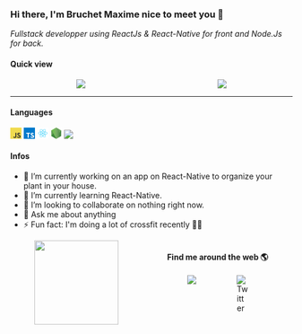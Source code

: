 ### Hi there, I'm Bruchet Maxime nice to meet you 👋

*Fullstack developper using ReactJs & React-Native for front and Node.Js for back.*

#### Quick view

<div style='display: flex; justify-content: space-around;'>
  <a href="https://github.com/mbruchetpro/convoychat">
    <img align="left" src="https://github-readme-stats.vercel.app/api/top-langs/?username=mbruchetpro&layout=compact&show_icons=true&theme=tokyonight" />
  </a>
  <a href="https://github.com/mbruchetpro/github-readme-stats">
    <img align="left" src="https://github-readme-stats.vercel.app/api?username=mbruchetpro&show_icons=true&theme=tokyonight" />
  </a>
</div>

---

#### Languages

<span>
<img height="20" src="https://raw.githubusercontent.com/github/explore/80688e429a7d4ef2fca1e82350fe8e3517d3494d/topics/javascript/javascript.png"/>
<img height="20" src="https://raw.githubusercontent.com/github/explore/80688e429a7d4ef2fca1e82350fe8e3517d3494d/topics/typescript/typescript.png"/>
<img height="20" src="https://raw.githubusercontent.com/github/explore/80688e429a7d4ef2fca1e82350fe8e3517d3494d/topics/react/react.png"/>
<img height="20" src="https://raw.githubusercontent.com/github/explore/80688e429a7d4ef2fca1e82350fe8e3517d3494d/topics/nodejs/nodejs.png"/>
<img height="20" src="https://user-images.githubusercontent.com/674621/71187801-14e60a80-2280-11ea-94c9-e56576f76baf.png"/>
</span>

#### Infos

- 🔭 I’m currently working on an app on React-Native to organize your plant in your house.
- 🌱 I’m currently learning React-Native.
- 👯 I’m looking to collaborate on nothing right now.
- 💬 Ask me about anything
- ⚡ Fun fact: I'm doing a lot of crossfit recently 🏋️‍♂️
<!-- - 🤔 I’m looking for help with ... -->
<!-- - 📫 How to reach me: ... -->
<!-- - 😄 Pronouns: ... -->

<div style="display: flex; justify-content: space-around;">

  <img align="left" width="150" height="150" src="https://avatars2.githubusercontent.com/u/36850920?s=400&u=c9b4d221d631d1787871eafc58e0555fe622b175&v=4"/>

<div>
  <h4>Find me around the web 🌎</h4>
<div style='display: flex; justify-content: space-around'>
  <a href="https://www.linkedin.com/in/maxime-bruchet-470537166/">
    <img height="20" src="https://content.linkedin.com/content/dam/me/business/en-us/amp/brand-site/v2/bg/LI-Bug.svg.original.svg"/>
  </a>
  <a>
    <img align="left" alt="Twitter" width="20" src="https://raw.githubusercontent.com/anuraghazra/anuraghazra/master/assets/twitter.svg"/>
  </a>
</div>
<div>

</div>